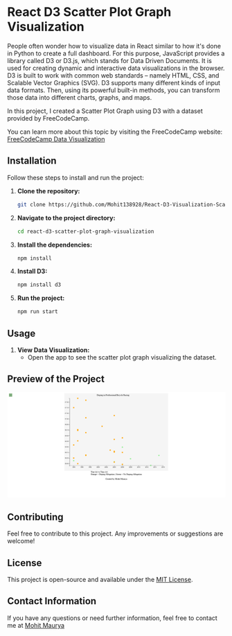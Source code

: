 # React D3 Scatter Plot Graph Visualization

People often wonder how to visualize data in React similar to how it's done in Python to create a full dashboard. For this purpose, JavaScript provides a library called D3 or D3.js, which stands for Data Driven Documents. It is used for creating dynamic and interactive data visualizations in the browser. D3 is built to work with common web standards – namely HTML, CSS, and Scalable Vector Graphics (SVG). D3 supports many different kinds of input data formats. Then, using its powerful built-in methods, you can transform those data into different charts, graphs, and maps.

In this project, I created a Scatter Plot Graph using D3 with a dataset provided by FreeCodeCamp. 

You can learn more about this topic by visiting the FreeCodeCamp website: [FreeCodeCamp Data Visualization](https://www.freecodecamp.org/learn/data-visualization/)

## Installation

Follow these steps to install and run the project:

1. **Clone the repository:**
   ```sh
   git clone https://github.com/Mohit138928/React-D3-Visualization-ScatterPlot-Graph.git
   ```
2. **Navigate to the project directory:**
   ```sh
   cd react-d3-scatter-plot-graph-visualization
   ```
3. **Install the dependencies:**
   ```sh
   npm install
   ```
4. **Install D3:**
   ```sh
   npm install d3
   ```
5. **Run the project:**
   ```sh
   npm run start
   ```

## Usage

1. **View Data Visualization:**
   - Open the app to see the scatter plot graph visualizing the dataset.

## Preview of the Project

![Preview-1](/src/Preview/Preview-1.png)

## Contributing

Feel free to contribute to this project. Any improvements or suggestions are welcome!

## License

This project is open-source and available under the [MIT License](LICENSE).

## Contact Information

If you have any questions or need further information, feel free to contact me at [Mohit Maurya](mauryamohit138@gmail.com)
